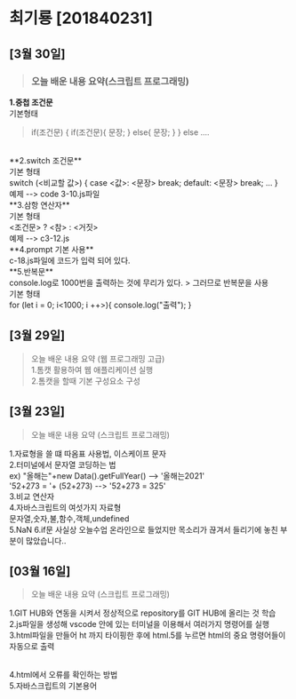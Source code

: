 # 최기룡 [201840231]

## [3월 30일]
> ### 오늘 배운 내용 요약(스크립트 프로그래밍) <br />
**1.중첩 조건문** <br />
기본형태 <br />
> if(조건문) {
    if(조건문){
        문장;
    } else{
        문장;
    }
} else ....
<br />
**2.switch 조건문** <br />
기본 형태 <br />
switch (<비교할 값>) {
    case <값>:
    <문장>
    break;
    default:
    <문장>
    break;
    ...
} <br />
예제 --> code 3-10.js파일 <br />
**3.삼항 연산자**<br />
기본 형태<br />
<조건문> ? <참> : <거짓> <br />
예제 --> c3-12.js<br />
**4.prompt 기본 사용** <br />
c-18.js파일에 코드가 입력 되어 있다.<br />
**5.반복문**<br />
console.log로 1000번을 출력하는 것에 무리가 있다. > 그러므로 반복문을 사용 <br />
기본 형태 <br />
for (let i = 0; i<1000; i ++>){
    console.log("출력");
}<br />







## [3월 29일]
>오늘 배운 내용 요약 (웹 프로그래밍 고급) <br />
1.톰캣 활용하여 웹 애플리케이션 실행<br />
2.톰캣을 할때 기본 구성요소 구성<br />




## [3월 23일]
> 오늘 배운 내용 요약 (스크립트 프로그래밍) <br />

1.자료형을 쓸 떄 따옴표 사용법, 이스케이프 문자<br />
2.터미널에서 문자열 코딩하는 법<br />
ex) "올해는"+new Data().getFullYear() --> '올해는2021'<br />
    '52+273 = '+ (52+273) --> '52+273 = 325'<br />
3.비교 연산자<br />
4.자바스크립트의 여섯가지 자료형<br />
    문자열,숫자,불,함수,객체,undefined<br />
5.NaN
6.if문
사실상 오늘수업 온라인으로 들었지만 목소리가 끊겨서 들리기에 놓친 부분이 많았습니다..


## [03월 16일]
> 오늘 배운 내용 요약 (스크립트 프로그래밍) <br />

1.GIT HUB와 연동을 시켜서 정상적으로 repository를 GIT HUB에 올리는 것 학습<br />
2.js파일을 생성해 vscode 안에 있는 터미널을 이용해서 여러가지 명령어를 실행<br />
3.html파일을 만들어 ht 까지 타이핑한 후에 html.5를 누르면 html의 중요 명령어들이 자동으로 출력</p><br />
4.html에서 오류를 확인하는 방법<br />
5.자바스크립트의 기본용어<br />
